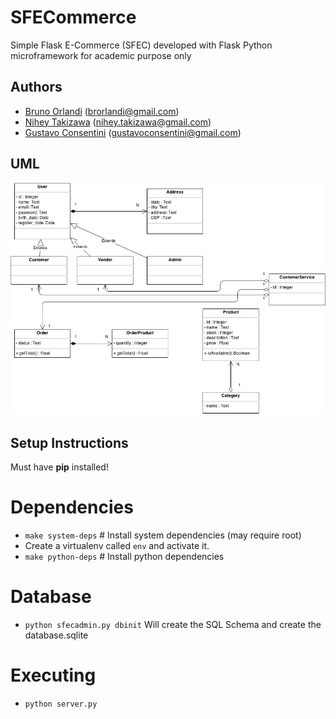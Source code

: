 SFECommerce
===========

Simple Flask E-Commerce (SFEC) developed with Flask Python microframework for academic purpose only

Authors
-------

- [Bruno Orlandi](https://github.com/BrOrlandi) (brorlandi@gmail.com)
- [Nihey Takizawa](https://github.com/nihey) (nihey.takizawa@gmail.com)
- [Gustavo Consentini](https://github.com/gconsentini) (gustavoconsentini@gmail.com)



UML
---

![UML](https://raw.githubusercontent.com/BrOrlandi/SFECommerce/master/uml_diagram.png "UML")

Setup Instructions
------------------

Must have **pip** installed!

# Dependencies
* `make system-deps` # Install system dependencies (may require root)
* Create a virtualenv called `env` and activate it.
* `make python-deps` # Install python dependencies

# Database
* `python sfecadmin.py dbinit`  Will create the SQL Schema and create the database.sqlite

# Executing
* `python server.py`
